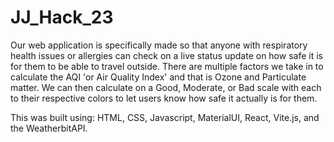 # JJ_Hack_23

Our web application is specifically made so that anyone with respiratory health issues or allergies can check on a live status update on how safe it is for them to be able to travel outside. There are multiple factors we take in to calculate the AQI 'or Air Quality Index' and that is Ozone and Particulate matter. We can then calculate on a Good, Moderate, or Bad scale with each to their respective colors to let users know how safe it actually is for them.

This was built using: HTML, CSS, Javascript, MaterialUI, React, Vite.js, and the WeatherbitAPI.

